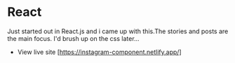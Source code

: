 # React

Just started out in React.js and i came up with this.The stories and posts are the main focus.
I'd brush up on the css later...

- View live site [https://instagram-component.netlify.app/]
